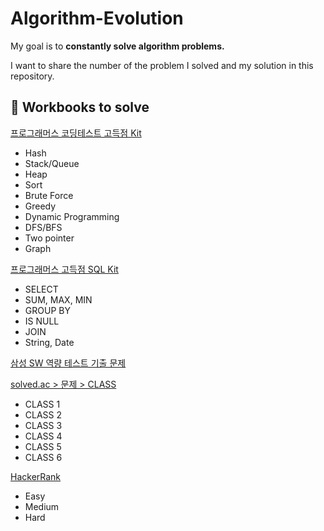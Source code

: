 # Algorithm-Evolution
My goal is to **constantly solve algorithm problems.**

I want to share the number of the problem I solved and my solution in this repository.

## 📖 Workbooks to solve

[프로그래머스 코딩테스트 고득점 Kit](https://school.programmers.co.kr/learn/challenges?tab=algorithm_practice_kit)

- Hash
- Stack/Queue
- Heap
- Sort
- Brute Force
- Greedy
- Dynamic Programming
- DFS/BFS
- Two pointer
- Graph

[프로그래머스 고득점 SQL Kit](https://school.programmers.co.kr/learn/challenges?tab=sql_practice_kit)

- SELECT
- SUM, MAX, MIN
- GROUP BY
- IS NULL
- JOIN
- String, Date

[삼성 SW 역량 테스트 기출 문제](https://www.acmicpc.net/workbook/view/1152)

[solved.ac > 문제 > CLASS](https://solved.ac/class)

- CLASS 1
- CLASS 2
- CLASS 3
- CLASS 4
- CLASS 5
- CLASS 6

[HackerRank](https://www.hackerrank.com/)

- Easy
- Medium
- Hard
